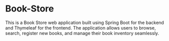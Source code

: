 # Book-Store
This is a Book Store web application built using Spring Boot for the backend and Thymeleaf for the frontend. The application allows users to browse, search, register new books, and manage their book inventory seamlessly.
